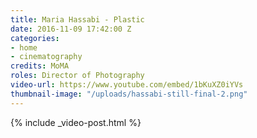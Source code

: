 ```yaml
---
title: Maria Hassabi - Plastic
date: 2016-11-09 17:42:00 Z
categories:
- home
- cinematography
credits: MoMA
roles: Director of Photography
video-url: https://www.youtube.com/embed/1bKuXZ0iYVs
thumbnail-image: "/uploads/hassabi-still-final-2.png"
---
```


{% include _video-post.html %}
